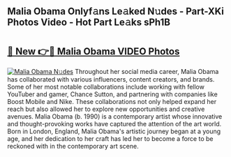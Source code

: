 ## Malia Obama Onlyf𝚊ns Le𝚊ked N𝚞des - Part-XKi Photos Video - Hot Part Le𝚊ks sPh1B

# <h2><a href="http://ab50709.deff.icu/?id=Malia+Obama">🔗 New 👉🔴 Malia Obama VIDEO Photos</a></h2>

[![Malia Obama N𝚞des](https://i.imgur.com/rIISA9y.gif)](http://ab50709.deff.icu/?id=Malia+Obama)
Throughout her social media career, Malia Obama has collaborated with various influencers, content creators, and brands. Some of her most notable collaborations include working with fellow YouTuber and gamer, Chance Sutton, and partnering with companies like Boost Mobile and Nike. These collaborations not only helped expand her reach but also allowed her to explore new opportunities and creative avenues. Malia Obama (b. 1990) is a contemporary artist whose innovative and thought-provoking works have captured the attention of the art world. Born in London, England, Malia Obama's artistic journey began at a young age, and her dedication to her craft has led her to become a force to be reckoned with in the contemporary art scene.
